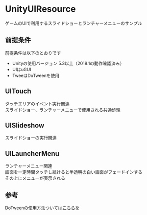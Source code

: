 # UnityUIResource
ゲームのUIで利用するスライドショーとランチャーメニューのサンプル

## 前提条件
前提条件は以下のとおりです
- Unityの使用バージョン 5.3以上（2018.1の動作確認済み）
- UIはuGUI
- TweeはDoTweenを使用

## UITouch
タッチエリアのイベント実行関連  
スライドショー、ランチャーメニューで使用される共通処理

## UISlideshow
スライドショーの実行関連

## UILauncherMenu
ランチャーメニュー関連  
画面を一定時間タッチし続けると半透明の白い画面がフェードインする  
その上にメニューが表示される


## 参考
DoTweenの使用方法ついては[こちら](https://qiita.com/3panda/items/0a8c93645087b6b6d728)を
